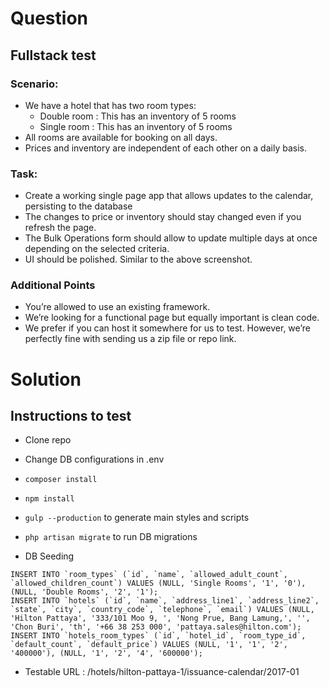 # Question
## Fullstack test

### Scenario:
* We have a hotel that has two room types:
  * Double room : This has an inventory of 5 rooms
  * Single room : This has an inventory of 5 rooms
* All rooms are available for booking on all days.
* Prices and inventory are independent of each other on a daily basis.

### Task:
* Create a working single page app that allows updates to the calendar, persisting to the database
* The changes to price or inventory should stay changed even if you refresh the page.
* The Bulk Operations form should allow to update multiple days at once depending on the selected criteria.
* UI should be polished. Similar to the above screenshot.

###  Additional Points
* You’re allowed to use an existing framework.
* We’re looking for a functional page but equally important is clean code.
* We prefer if you can host it somewhere for us to test. However, we’re perfectly fine with sending us a zip file or repo link.



# Solution
## Instructions to test

* Clone repo
* Change DB configurations in .env 
* ```composer install```
* ```npm install```
* ```gulp --production``` to generate main styles and scripts
* ```php artisan migrate``` to run DB migrations

* DB Seeding

```
INSERT INTO `room_types` (`id`, `name`, `allowed_adult_count`, `allowed_children_count`) VALUES (NULL, 'Single Rooms', '1', '0'), (NULL, 'Double Rooms', '2', '1');
INSERT INTO `hotels` (`id`, `name`, `address_line1`, `address_line2`, `state`, `city`, `country_code`, `telephone`, `email`) VALUES (NULL, 'Hilton Pattaya', '333/101 Moo 9, ', 'Nong Prue, Bang Lamung,', '', 'Chon Buri', 'th', '+66 38 253 000', 'pattaya.sales@hilton.com');
INSERT INTO `hotels_room_types` (`id`, `hotel_id`, `room_type_id`, `default_count`, `default_price`) VALUES (NULL, '1', '1', '2', '400000'), (NULL, '1', '2', '4', '600000');
```

* Testable URL : /hotels/hilton-pattaya-1/issuance-calendar/2017-01
